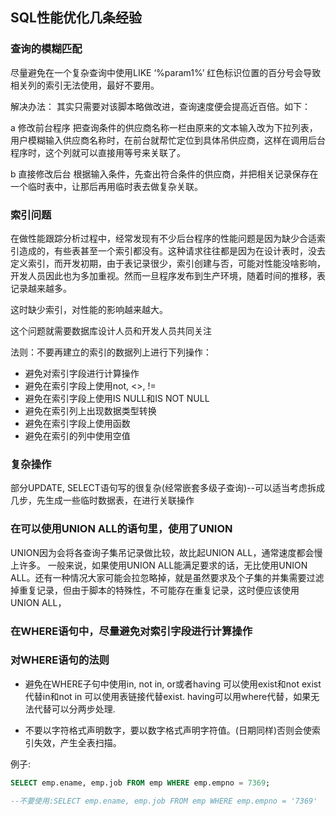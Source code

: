 

## SQL性能优化几条经验

### 查询的模糊匹配

尽量避免在一个复杂查询中使用LIKE ‘%param1%’ 红色标识位置的百分号会导致相关列的索引无法使用，最好不要用。

解决办法：
其实只需要对该脚本略做改进，查询速度便会提高近百倍。如下：

a 修改前台程序
把查询条件的供应商名称一栏由原来的文本输入改为下拉列表，用户模糊输入供应商名称时，在前台就帮忙定位到具体吊供应商，这样在调用后台程序时，这个列就可以直接用等号来关联了。

b 直接修改后台
根据输入条件，先查出符合条件的供应商，并把相关记录保存在一个临时表中，让那后再用临时表去做复杂关联。


### 索引问题

在做性能跟踪分析过程中，经常发现有不少后台程序的性能问题是因为缺少合适索引造成的，有些表甚至一个索引都没有。这种请求往往都是因为在设计表时，没去定义索引，而开发初期，由于表记录很少，索引创建与否，可能对性能没啥影响，开发人员因此也为多加重视。然而一旦程序发布到生产环境，随着时间的推移，表记录越来越多。

这时缺少索引，对性能的影响越来越大。

这个问题就需要数据库设计人员和开发人员共同关注

法则：不要再建立的索引的数据列上进行下列操作：
* 避免对索引字段进行计算操作
* 避免在索引字段上使用not, <>, !=
* 避免在索引字段上使用IS NULL和IS NOT NULL
* 避免在索引列上出现数据类型转换
* 避免在索引字段上使用函数
* 避免在索引的列中使用空值


### 复杂操作

部分UPDATE, SELECT语句写的很复杂(经常嵌套多级子查询)--可以适当考虑拆成几步，先生成一些临时数据表，在进行关联操作


### 在可以使用UNION ALL的语句里，使用了UNION
UNION因为会将各查询子集吊记录做比较，故比起UNION ALL，通常速度都会慢上许多。
一般来说，如果使用UNION ALL能满足要求的话，无比使用UNION ALL。还有一种情况大家可能会拉忽略掉，就是虽然要求及个子集的并集需要过滤掉重复记录，但由于脚本的特殊性，不可能存在重复记录，这时便应该使用UNION ALL，


### 在WHERE语句中，尽量避免对索引字段进行计算操作


### 对WHERE语句的法则

* 避免在WHERE子句中使用in, not in, or或者having
可以使用exist和not exist代替in和not in
可以使用表链接代替exist. having可以用where代替，如果无法代替可以分两步处理.


* 不要以字符格式声明数字，要以数字格式声明字符值。(日期同样)否则会使索引失效，产生全表扫描。

例子:
```sql
SELECT emp.ename, emp.job FROM emp WHERE emp.empno = 7369;

--不要使用:SELECT emp.ename, emp.job FROM emp WHERE emp.empno = '7369'
```

